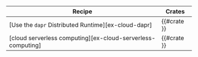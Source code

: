 | Recipe | Crates |
|--------|--------|
| [Use the `dapr` Distributed Runtime][ex-cloud-dapr] | {{#crate }} |
| [cloud serverless computing][ex-cloud-serverless-computing] | {{#crate }} |
